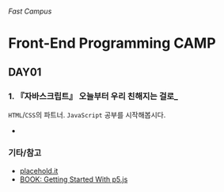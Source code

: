 ###### Fast Campus

# Front-End Programming CAMP

## DAY01

### 1. 『자바스크립트』 오늘부터 우리 친해지는 걸로_

`HTML`/`CSS`의 파트너. `JavaScript` 공부를 시작해봅시다.

-

### 기타/참고

- [placehold.it](http://placehold.it/)
- [BOOK: Getting Started With p5.js](https://www.dropbox.com/s/i4g1696o5voquoh/getting-started-with-p5-js.pdf?dl=0)
